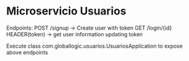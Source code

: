 # Microservicio Usuarios

Endpoints:
POST /signup -> Create user with token
GET /login/{id} HEADER(token) -> get user information updating token

Execute class com.globallogic.usuarios.UsuariosApplication to expose above endpoints
